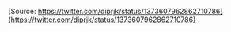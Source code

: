 [Source: https://twitter.com/diprjk/status/1373607962862710786](https://twitter.com/diprjk/status/1373607962862710786)